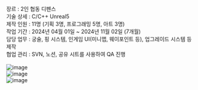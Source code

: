 장르 : 2인 협동 디펜스<br>
기술 상세 : C/C++ Unreal5<br>
제작 인원 : 11명 (기획 3명, 프로그래밍 5명, 아트 3명)<br>
작업 기간 : 2024년 04월 01일 ~ 2024년 11월 02일 (7개월)<br>
담당 업무 : 궁술, 핑 시스템, 인게임 UI(미니맵, 웨이포인트 등), 업그레이드 시스템 등 제작<br>
협업 관리 : SVN, 노션, 공유 시트를 사용하여 QA 진행<br>
<br>
![image](https://github.com/user-attachments/assets/34d5706f-291d-4495-86d1-6abe7cd3bce8)<br>
![image](https://github.com/user-attachments/assets/40ce6388-1591-4ac5-8762-95da0c546e72)<br>
![image](https://github.com/user-attachments/assets/c26055d3-e437-4ae6-bc85-c88569479c99)<br>